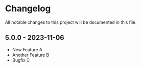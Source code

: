# Changelog

All notable changes to this project will be documented in this file.

## 5.0.0 - 2023-11-06

- New Feature A
- Another Feature B
- Bugfix C
